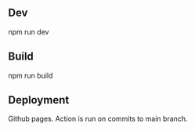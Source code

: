 

## Dev
npm run dev

## Build
npm run build

## Deployment
Github pages. Action is run on commits to main branch.
